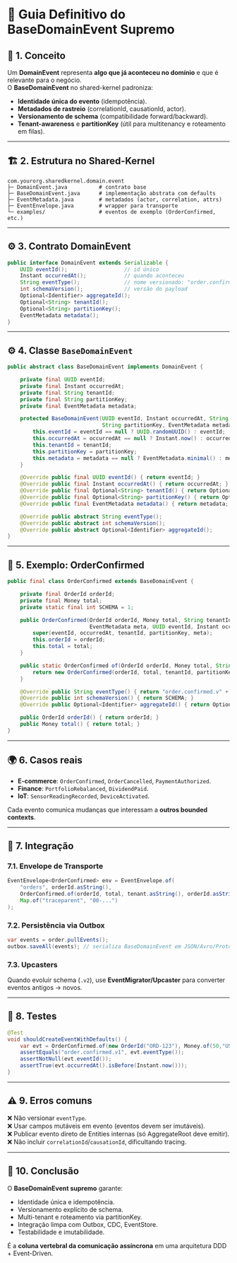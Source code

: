 # 📘 Guia Definitivo do **BaseDomainEvent Supremo**

## 🔑 1. Conceito

Um **DomainEvent** representa **algo que já aconteceu no domínio** e que é relevante para o negócio.  
O **BaseDomainEvent** no shared-kernel padroniza:  
- **Identidade única do evento** (idempotência).  
- **Metadados de rastreio** (correlationId, causationId, actor).  
- **Versionamento de schema** (compatibilidade forward/backward).  
- **Tenant-awareness** e **partitionKey** (útil para multitenancy e roteamento em filas).  

---

## 🏗️ 2. Estrutura no Shared-Kernel

```
com.yourorg.sharedkernel.domain.event
├─ DomainEvent.java          # contrato base
├─ BaseDomainEvent.java      # implementação abstrata com defaults
├─ EventMetadata.java        # metadados (actor, correlation, attrs)
├─ EventEnvelope.java        # wrapper para transporte
└─ examples/                 # eventos de exemplo (OrderConfirmed, etc.)
```

---

## ⚙️ 3. Contrato DomainEvent

```java
public interface DomainEvent extends Serializable {
    UUID eventId();                  // id único
    Instant occurredAt();            // quando aconteceu
    String eventType();              // nome versionado: "order.confirmed.v1"
    int schemaVersion();             // versão do payload
    Optional<Identifier> aggregateId();
    Optional<String> tenantId();
    Optional<String> partitionKey();
    EventMetadata metadata();
}
```

---

## ⚙️ 4. Classe `BaseDomainEvent`

```java
public abstract class BaseDomainEvent implements DomainEvent {

    private final UUID eventId;
    private final Instant occurredAt;
    private final String tenantId;
    private final String partitionKey;
    private final EventMetadata metadata;

    protected BaseDomainEvent(UUID eventId, Instant occurredAt, String tenantId, 
                              String partitionKey, EventMetadata metadata) {
        this.eventId = eventId == null ? UUID.randomUUID() : eventId;
        this.occurredAt = occurredAt == null ? Instant.now() : occurredAt;
        this.tenantId = tenantId;
        this.partitionKey = partitionKey;
        this.metadata = metadata == null ? EventMetadata.minimal() : metadata;
    }

    @Override public final UUID eventId() { return eventId; }
    @Override public final Instant occurredAt() { return occurredAt; }
    @Override public final Optional<String> tenantId() { return Optional.ofNullable(tenantId); }
    @Override public final Optional<String> partitionKey() { return Optional.ofNullable(partitionKey); }
    @Override public final EventMetadata metadata() { return metadata; }

    @Override public abstract String eventType();
    @Override public abstract int schemaVersion();
    @Override public abstract Optional<Identifier> aggregateId();
}
```

---

## 🧩 5. Exemplo: OrderConfirmed

```java
public final class OrderConfirmed extends BaseDomainEvent {

    private final OrderId orderId;
    private final Money total;
    private static final int SCHEMA = 1;

    public OrderConfirmed(OrderId orderId, Money total, String tenantId, String partitionKey,
                          EventMetadata meta, UUID eventId, Instant occurredAt) {
        super(eventId, occurredAt, tenantId, partitionKey, meta);
        this.orderId = orderId;
        this.total = total;
    }

    public static OrderConfirmed of(OrderId orderId, Money total, String tenantId, String partitionKey, EventMetadata meta) {
        return new OrderConfirmed(orderId, total, tenantId, partitionKey, meta, null, null);
    }

    @Override public String eventType() { return "order.confirmed.v" + SCHEMA; }
    @Override public int schemaVersion() { return SCHEMA; }
    @Override public Optional<Identifier> aggregateId() { return Optional.of(orderId); }

    public OrderId orderId() { return orderId; }
    public Money total() { return total; }
}
```

---

## 🌍 6. Casos reais

- **E-commerce**: `OrderConfirmed`, `OrderCancelled`, `PaymentAuthorized`.  
- **Finance**: `PortfolioRebalanced`, `DividendPaid`.  
- **IoT**: `SensorReadingRecorded`, `DeviceActivated`.  

Cada evento comunica mudanças que interessam a **outros bounded contexts**.

---

## 🔗 7. Integração

### 7.1. Envelope de Transporte

```java
EventEnvelope<OrderConfirmed> env = EventEnvelope.of(
    "orders", orderId.asString(),
    OrderConfirmed.of(orderId, total, tenant.asString(), orderId.asString(), EventMetadata.minimal()),
    Map.of("traceparent", "00-...")
);
```

### 7.2. Persistência via Outbox

```java
var events = order.pullEvents();
outbox.saveAll(events); // serializa BaseDomainEvent em JSON/Avro/Protobuf
```

### 7.3. Upcasters

Quando evoluir schema (`.v2`), use **EventMigrator/Upcaster** para converter eventos antigos → novos.

---

## 🧪 8. Testes

```java
@Test
void shouldCreateEventWithDefaults() {
    var evt = OrderConfirmed.of(new OrderId("ORD-123"), Money.of(50,"USD"), "acme", "ORD-123", EventMetadata.minimal());
    assertEquals("order.confirmed.v1", evt.eventType());
    assertNotNull(evt.eventId());
    assertTrue(evt.occurredAt().isBefore(Instant.now()));
}
```

---

## ⚠️ 9. Erros comuns

❌ Não versionar `eventType`.  
❌ Usar campos mutáveis em evento (eventos devem ser imutáveis).  
❌ Publicar evento direto de Entities internas (só AggregateRoot deve emitir).  
❌ Não incluir `correlationId`/`causationId`, dificultando tracing.  

---

## 📌 10. Conclusão

O **BaseDomainEvent supremo** garante:  
- Identidade única e idempotência.  
- Versionamento explícito de schema.  
- Multi-tenant e roteamento via partitionKey.  
- Integração limpa com Outbox, CDC, EventStore.  
- Testabilidade e imutabilidade.

É a **coluna vertebral da comunicação assíncrona** em uma arquitetura DDD + Event-Driven.

